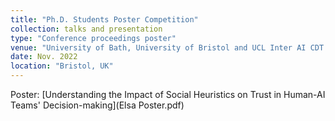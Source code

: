 ```yaml
---
title: "Ph.D. Students Poster Competition"
collection: talks and presentation
type: "Conference proceedings poster"
venue: "University of Bath, University of Bristol and UCL Inter AI CDT Conference"
date: Nov. 2022
location: "Bristol, UK"
---
```


Poster: [Understanding the Impact of Social Heuristics on Trust in Human-AI Teams' Decision-making](Elsa Poster.pdf)





